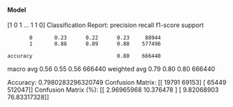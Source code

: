 #### Model
[1 0 1 ... 1 1 0]
Classification Report:
              precision    recall  f1-score   support

           0       0.23      0.22      0.23     88944
           1       0.88      0.89      0.88    577496

    accuracy                           0.80    666440
   macro avg       0.56      0.55      0.56    666440
weighted avg       0.79      0.80      0.80    666440

Accuracy: 0.7980283296320749
Confusion Matrix:
[[ 19791  69153]
 [ 65449 512047]]
Confusion Matrix (%):
[[ 2.96965968 10.376478  ]
 [ 9.82068903 76.83317328]]

